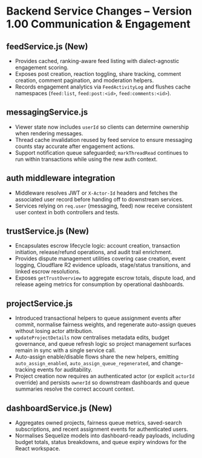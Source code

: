 # Backend Service Changes – Version 1.00 Communication & Engagement

## feedService.js (New)
- Provides cached, ranking-aware feed listing with dialect-agnostic engagement scoring.
- Exposes post creation, reaction toggling, share tracking, comment creation, comment pagination, and moderation helpers.
- Records engagement analytics via `FeedActivityLog` and flushes cache namespaces (`feed:list`, `feed:post:<id>`, `feed:comments:<id>`).

## messagingService.js
- Viewer state now includes `userId` so clients can determine ownership when rendering messages.
- Thread cache invalidation reused by feed service to ensure messaging counts stay accurate after engagement actions.
- Support notification queue safeguarded; `markThreadRead` continues to run within transactions while using the new auth context.

## auth middleware integration
- Middleware resolves JWT or `X-Actor-Id` headers and fetches the associated user record before handing off to downstream services.
- Services relying on `req.user` (messaging, feed) now receive consistent user context in both controllers and tests.

## trustService.js (New)
- Encapsulates escrow lifecycle logic: account creation, transaction initiation, release/refund operations, and audit trail enrichment.
- Provides dispute management utilities covering case creation, event logging, Cloudflare R2 evidence uploads, stage/status transitions, and linked escrow resolutions.
- Exposes `getTrustOverview` to aggregate escrow totals, dispute load, and release ageing metrics for consumption by operational dashboards.

## projectService.js
- Introduced transactional helpers to queue assignment events after commit, normalise fairness weights, and regenerate auto-assign queues without losing actor attribution.
- `updateProjectDetails` now centralises metadata edits, budget governance, and queue refresh logic so project management surfaces remain in sync with a single service call.
- Auto-assign enable/disable flows share the new helpers, emitting `auto_assign_enabled`, `auto_assign_queue_regenerated`, and change-tracking events for auditability.
- Project creation now requires an authenticated actor (or explicit `actorId` override) and persists `ownerId` so downstream dashboards and queue summaries resolve the correct account context.

## dashboardService.js (New)
- Aggregates owned projects, fairness queue metrics, saved-search subscriptions, and recent assignment events for authenticated users.
- Normalises Sequelize models into dashboard-ready payloads, including budget totals, status breakdowns, and queue expiry windows for the React workspace.
